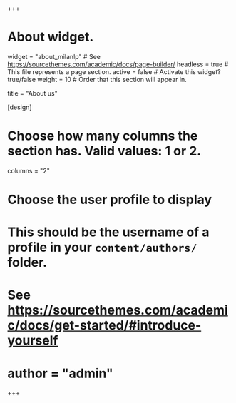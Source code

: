 +++
# About widget.
widget = "about_milanlp"  # See https://sourcethemes.com/academic/docs/page-builder/
headless = true  # This file represents a page section.
active = false  # Activate this widget? true/false
weight = 10  # Order that this section will appear in.

title = "About us"

[design]
  # Choose how many columns the section has. Valid values: 1 or 2.
  columns = "2"

# Choose the user profile to display
# This should be the username of a profile in your `content/authors/` folder.
# See https://sourcethemes.com/academic/docs/get-started/#introduce-yourself
# author = "admin"
+++
